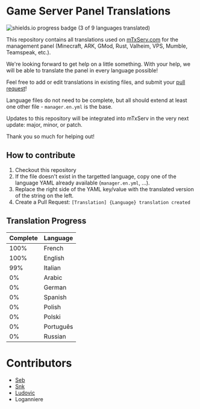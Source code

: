 # Game Server Panel Translations

![shields.io progress badge (3 of 9 languages translated)](https://img.shields.io/badge/translated-3%20of%209-%2309b3af?style=for-the-badge)

This repository contains all translations used on [mTxServ.com](https://mtxserv.com) for the management panel (Minecraft, ARK, GMod, Rust, Valheim, VPS, Mumble, Teamspeak, etc.).

We're looking forward to get help on a little something. With your help, we will be able to translate the panel in every language possible!

Feel free to add or edit translations in existing files, and submit your [pull request](https://github.com/mTxServ/manager-translations/pulls)!

Language files do not need to be complete, but all should extend at least one other file - `manager.en.yml` is the base.

Updates to this repository will be integrated into mTxServ in the very next update: major, minor, or patch.

Thank you so much for helping out!

## How to contribute

1. Checkout this repository
2. If the file doesn't exist in the targetted language, copy one of the language YAML already available (`manager.en.yml`, ...).
3. Replace the right side of the YAML key/value with the translated version of the string on the left.
4. Create a Pull Request: `[Translation] {Language} translation created`

## Translation Progress

| Complete | Language |
|-------|---|
|  100% | French |
|  100% | English |
|   99% | Italian |
|   0%  | Arabic |
|   0%  | German |
|   0%  | Spanish |
|   0%  | Polish |
|   0%  | Polski |
|   0%  | Português |
|   0%  | Russian |

# Contributors

- [Seb](https://github.com/sdieunidou)
- [Snk](https://github.com/snk33)
- [Ludovic](https://github.com/notludovic)
- Loganniere

